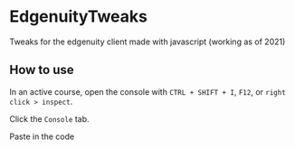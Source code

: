 # EdgenuityTweaks
Tweaks for the edgenuity client made with javascript (working as of 2021)


## How to use
In an active course, open the console with `CTRL + SHIFT + I`, `F12`, or `right click > inspect`.

Click the `Console` tab.

Paste in the code
